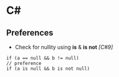 # C#

## Preferences
+ Check for nullity using **is** & **is not** _[C#9]_
```
if (a == null && b != null)
// preference
if (a is null && b is not null)
```
